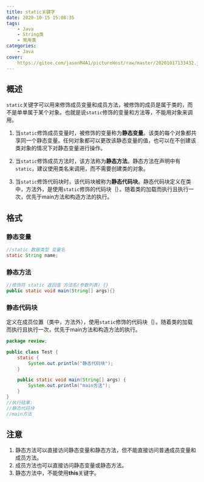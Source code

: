 ```yaml
---
title: static关键字
date: 2020-10-15 15:08:35
tags: 
	- Java 
	- String类
	- 常用类
categories:
	- Java
cover:
	https://gitee.com/jasonM4A1/pictureHost/raw/master/20201017133432.jpg 
---
```


## 概述

`static`关键字可以用来修饰成员变量和成员方法，被修饰的成员是属于类的，而不是单单属于某个对象。也就是说`static`修饰的变量和方法等，不能用对象来调用。

1. 当`static`修饰成员变量时，被修饰的变量称为**静态变量**。该类的每个对象都共享同一个静态变量。任何对象都可以更改该静态变量的值，也可以在不创建该类对象的情况下对静态变量进行操作。

2. 当`static`修饰成员方法时，该方法称为**静态方法**。静态方法在声明中有`static`，建议使用类名来调用，而不需要创建类的对象。

3. 当`static`修饰代码块时，该代码块被称为**静态代码块**。静态代码块定义在类中，方法外，是使用`static`修饰的代码块｛｝。随着类的加载而执行且执行一次，优先于main方法和构造方法的执行。

## 格式

### 静态变量

~~~java
//static 数据类型 变量名
static String name;
~~~

### 静态方法

~~~java
//修饰符 static 返回值 方法名(参数列表) {}
public static void main(String[] args){}
~~~

### 静态代码块

定义在成员位置（类中，方法外），使用`static`修饰的代码块｛｝。随着类的加载而执行且执行一次，优先于main方法和构造方法的执行。

~~~java
package review;

public class Test {
    static {
        System.out.println("静态代码块");
    }

    public static void main(String[] args) {
        System.out.println("main方法");
    }
}
//执行结果:
//静态代码块
//main方法
~~~

## 注意

1. 静态方法可以直接访问静态变量和静态方法，但不能直接访问普通成员变量和成员方法。
2. 成员方法也可以直接访问静态变量或静态方法。
3. 静态方法中，不能使用**this**关键字。

